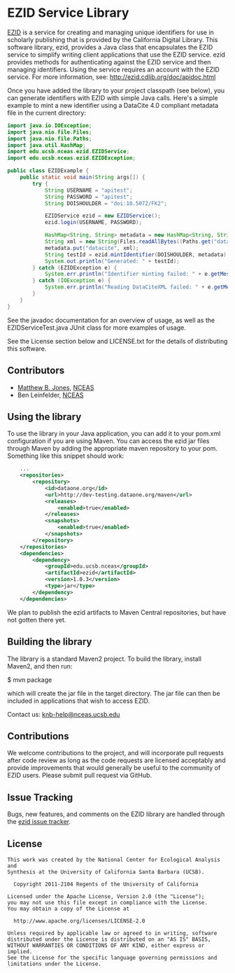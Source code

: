 EZID Service Library
====================

[EZID](http://ezid.cdlib.org) is a service for creating and managing unique
identifiers for use in scholarly publishing that is provided by the California
Digital Library.  This software library, ezid, provides a Java class that
encapsulates the EZID service to simplify writing client applications that use
the EZID service. ezid provides methods for authenticating against the EZID
service and then managing identifiers.  Using the service requires an account
with the EZID service.  For more information, see:
   http://ezid.cdlib.org/doc/apidoc.html

Once you have added the library to your project classpath (see below), you can generate identifiers with EZID with simple Java calls.  Here's a simple example to mint a new identifier using a DataCite 4.0 compliant metadata file in the current directory:

```java
import java.io.IOException;
import java.nio.file.Files;
import java.nio.file.Paths;
import java.util.HashMap;
import edu.ucsb.nceas.ezid.EZIDService;
import edu.ucsb.nceas.ezid.EZIDException;

public class EZIDExample {
    public static void main(String args[]) {
        try {
            String USERNAME = "apitest";
            String PASSWORD = "apitest";
            String DOISHOULDER = "doi:10.5072/FK2";

            EZIDService ezid = new EZIDService();
            ezid.login(USERNAME, PASSWORD);

            HashMap<String, String> metadata = new HashMap<String, String>();
            String xml = new String(Files.readAllBytes((Paths.get("datacite.xml"))));
            metadata.put("datacite", xml);
            String testId = ezid.mintIdentifier(DOISHOULDER, metadata);
            System.out.println("Generated: " + testId);
        } catch (EZIDException e) {
            System.err.println("Identifier minting failed: " + e.getMessage());
        } catch (IOException e) {
            System.err.println("Reading DataCiteXML failed: " + e.getMessage());
        }
    }
}
```

See the javadoc documentation for an overview of usage, as well as the
EZIDServiceTest.java JUnit class for more examples of usage.

See the License section below and LICENSE.txt for the details of distributing this software.

Contributors
------------
* [Matthew B. Jones](http://matt.magisa.org), [NCEAS](http://www.nceas.ucsb.edu)
* Ben Leinfelder, [NCEAS](http://www.nceas.ucsb.edu)

Using the library
-----------------
To use the library in your Java application, you can add it to your pom.xml
configuration if you are using Maven.  You can access the ezid jar files through
Maven by adding the appropriate maven repository to your pom.  Something like
this snippet should work:

```xml
    ...
    <repositories>
        <repository>
            <id>dataone.org</id>
            <url>http://dev-testing.dataone.org/maven</url>
            <releases>
                <enabled>true</enabled>
            </releases>
            <snapshots>
                <enabled>true</enabled>
            </snapshots>
        </repository>
    </repositories>
    <dependencies>
    	<dependency>
    		<groupId>edu.ucsb.nceas</groupId>
			<artifactId>ezid</artifactId>
			<version>1.0.3</version>
			<type>jar</type>
    	</dependency>
    </dependencies>
```

We plan to publish the ezid artifacts to Maven Central repositories, but have not gotten there yet.

Building the library
--------------------
The library is a standard Maven2 project.  To build the library, install Maven2,
and then run:

  $ mvn package

which will create the jar file in the target directory. The jar file can then be
included in applications that wish to access EZID.

Contact us: knb-help@nceas.ucsb.edu

Contributions
-------------
We welcome contributions to the project, and will incorporate pull requests after code review as long as the code requests are licensed acceptably and provide improvements that would generally be useful to the community of EZID users.  Please submit pull request via GitHub.

Issue Tracking
--------------
Bugs, new features, and comments on the EZID library are handled through the [ezid issue tracker](https://github.com/mbjones/ezid/issues?state=open "ezid issues").  

License
-------
```
This work was created by the National Center for Ecological Analysis and
Synthesis at the University of California Santa Barbara (UCSB).

  Copyright 2011-2104 Regents of the University of California

Licensed under the Apache License, Version 2.0 (the "License");
you may not use this file except in compliance with the License.
You may obtain a copy of the License at

  http://www.apache.org/licenses/LICENSE-2.0

Unless required by applicable law or agreed to in writing, software
distributed under the License is distributed on an "AS IS" BASIS,
WITHOUT WARRANTIES OR CONDITIONS OF ANY KIND, either express or implied.
See the License for the specific language governing permissions and
limitations under the License.
```
